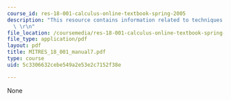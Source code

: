 ```yaml
---
course_id: res-18-001-calculus-online-textbook-spring-2005
description: "This resource contains information related to techniques of integration.\
  \ \r\n"
file_location: /coursemedia/res-18-001-calculus-online-textbook-spring-2005/5c3306632cebe549a2e53e2c7152f38e_MITRES_18_001_manual7.pdf
file_type: application/pdf
layout: pdf
title: MITRES_18_001_manual7.pdf
type: course
uid: 5c3306632cebe549a2e53e2c7152f38e

---
```

None
